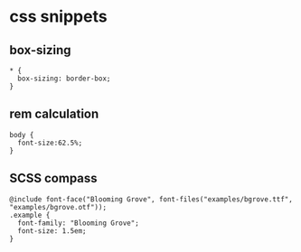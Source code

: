 # css snippets

## box-sizing

    * {
      box-sizing: border-box;
    }

## rem calculation

    body { 
      font-size:62.5%; 
    }

## SCSS compass

    @include font-face("Blooming Grove", font-files("examples/bgrove.ttf", "examples/bgrove.otf"));
    .example {
      font-family: "Blooming Grove";
      font-size: 1.5em;
    }
